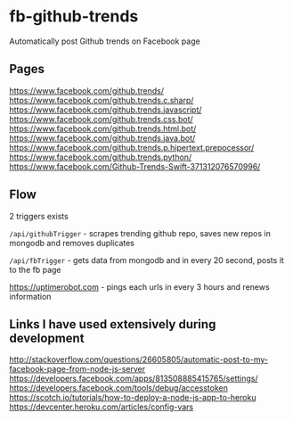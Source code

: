 # fb-github-trends
Automatically post Github trends on Facebook page


## Pages
https://www.facebook.com/github.trends/  
https://www.facebook.com/github.trends.c.sharp/  
https://www.facebook.com/github.trends.javascript/  
https://www.facebook.com/github.trends.css.bot/  
https://www.facebook.com/github.trends.html.bot/  
https://www.facebook.com/github.trends.java.bot/  
https://www.facebook.com/github.trends.p.hipertext.prepocessor/  
https://www.facebook.com/github.trends.python/ 
https://www.facebook.com/Github-Trends-Swift-371312076570996/  


## Flow
 2 triggers  exists

`/api/githubTrigger` - scrapes trending github repo, saves new repos in mongodb and removes duplicates  

`/api/fbTrigger` - gets data from mongodb and in every 20 second, posts it to the fb page   

https://uptimerobot.com - pings each urls in every 3 hours and renews information


## Links I have used extensively during development
http://stackoverflow.com/questions/26605805/automatic-post-to-my-facebook-page-from-node-js-server  
https://developers.facebook.com/apps/813508885415765/settings/
https://developers.facebook.com/tools/debug/accesstoken  
https://scotch.io/tutorials/how-to-deploy-a-node-js-app-to-heroku  
https://devcenter.heroku.com/articles/config-vars


